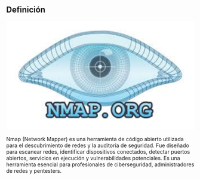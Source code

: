   

## Definición
![NMAP.ORG](https://github.com/blackground-1/nmap/blob/JOSE_ROMERO/IMAGENES_G8/NMAP.png?raw=true)

Nmap (Network Mapper) es una herramienta de código abierto utilizada para el descubrimiento de redes y la auditoría de seguridad. Fue diseñado para escanear redes, identificar dispositivos conectados, detectar puertos abiertos, servicios en ejecución y vulnerabilidades potenciales. Es una herramienta esencial para profesionales de ciberseguridad, administradores de redes y pentesters.

